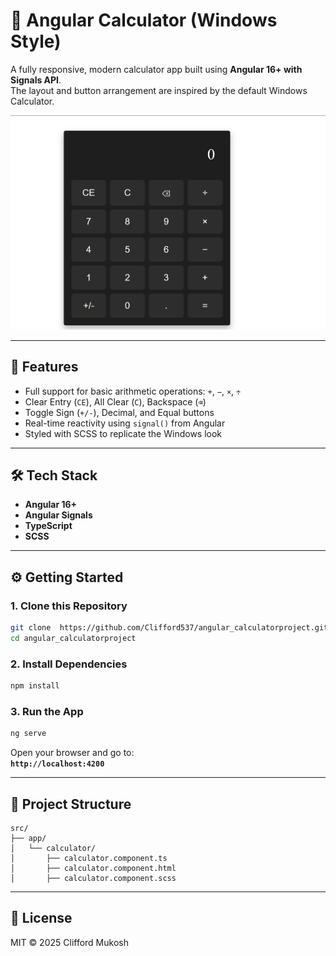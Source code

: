 
# 🧮 Angular Calculator (Windows Style)

A fully responsive, modern calculator app built using **Angular 16+ with Signals API**.  
The layout and button arrangement are inspired by the default Windows Calculator.

![Calculator Screenshot](./calc.png)

---

## 🚀 Features

- Full support for basic arithmetic operations: `+`, `−`, `×`, `÷`
- Clear Entry (`CE`), All Clear (`C`), Backspace (`⌫`)
- Toggle Sign (`+/-`), Decimal, and Equal buttons
- Real-time reactivity using `signal()` from Angular
- Styled with SCSS to replicate the Windows look

---

## 🛠️ Tech Stack

- **Angular 16+**
- **Angular Signals**
- **TypeScript**
- **SCSS**

---

## ⚙️ Getting Started

### 1. Clone this Repository

```bash
git clone  https://github.com/Clifford537/angular_calculatorproject.git
cd angular_calculatorproject
```

### 2. Install Dependencies

```bash
npm install
```

### 3. Run the App

```bash
ng serve
```

Open your browser and go to:  
**`http://localhost:4200`**

---

## 📁 Project Structure

```
src/
├── app/
│   └── calculator/
│       ├── calculator.component.ts
│       ├── calculator.component.html
│       ├── calculator.component.scss

```

---

## 📄 License

MIT © 2025 Clifford Mukosh
